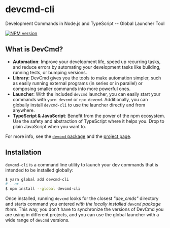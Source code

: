 # devcmd-cli

Development Commands in Node.js and TypeScript -- Global Launcher Tool

<p align="center">

[![NPM version][npm-image]][npm-url]

</p>

## What is DevCmd?

- **Automation**: Improve your development life, speed up recurring tasks, and reduce errors by automating your development tasks like building, running tests, or bumping versions.
- **Library**: DevCmd gives you the tools to make automation simpler, such as easily running external programs (in series or in parallel) or composing smaller commands into more powerful ones.
- **Launcher**: With the included `devcmd` launcher, you can easily start your commands with `yarn devcmd` or `npx devcmd`. Additionally, you can globally install `devcmd-cli` to use the launcher directly and from anywhere.
- **TypeScript & JavaScript**: Benefit from the power of the npm ecosystem. Use the safety and abstraction of TypeScript where it helps you. Drop to plain JavaScript when you want to.

For more info, see the [`devcmd` package][devcmd-npm] and the [project page][devcmd-project-readme].

## Installation

`devcmd-cli` is a command line utility to launch your dev commands that is intended to be installed globally:

```sh
$ yarn global add devcmd-cli
# - or -
$ npm install --global devcmd-cli
```

Once installed, running `devcmd` looks for the closest _"dev_cmds"_ directory and starts command you entered _with the locally installed `devcmd` package there_. This way, you don't have to synchronize the versions of DevCmd you are using in different projects, and you can use the global launcher with a wide range of `devcmd` versions.

[npm-url]: https://www.npmjs.com/package/devcmd-cli
[npm-image]: https://img.shields.io/npm/v/devcmd-cli.svg
[devcmd-npm]: https://www.npmjs.com/package/devcmd
[devcmd-project-readme]: https://github.com/XITASO/devcmd/blob/master/README.md
